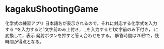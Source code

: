 # kagakuShootingGame
化学式の練習アプリ 日本語名が表示されるので，それに対応する化学式を入力する ^を入力すると1文字前のみ上付き， _を入力すると1文字前のみ下付き， に変換して，表示 発射ボタンを押すと答え合わせをする。 解答時間は20秒で，残時間が得点となる。
